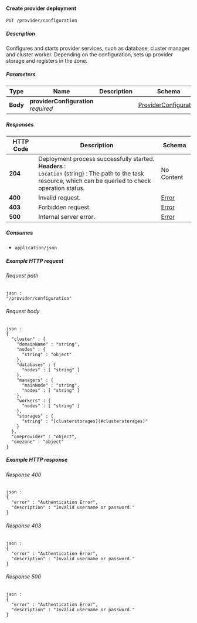 
<a name="put_provider_configuration"></a>
#### Create provider deployment
```
PUT /provider/configuration
```


##### Description
Configures and starts provider services, such as database, cluster manager
and cluster worker. Depending on the configuration, sets up provider storage
and registers in the zone.


##### Parameters

|Type|Name|Description|Schema|Default|
|---|---|---|---|---|
|**Body**|**providerConfiguration**  <br>*required*||[ProviderConfiguration](../definitions/ProviderConfiguration.md#providerconfiguration)|--|


##### Responses

|HTTP Code|Description|Schema|
|---|---|---|
|**204**|Deployment process successfully started.  <br>**Headers** :   <br>`Location` (string) : The path to the task resource, which can be queried to check<br>operation status.|No Content|
|**400**|Invalid request.|[Error](../definitions/Error.md#error)|
|**403**|Forbidden request.|[Error](../definitions/Error.md#error)|
|**500**|Internal server error.|[Error](../definitions/Error.md#error)|


##### Consumes

* `application/json`


##### Example HTTP request

###### Request path
```
json :
"/provider/configuration"
```


###### Request body
```
json :
{
  "cluster" : {
    "domainName" : "string",
    "nodes" : {
      "string" : "object"
    },
    "databases" : {
      "nodes" : [ "string" ]
    },
    "managers" : {
      "mainNode" : "string",
      "nodes" : [ "string" ]
    },
    "workers" : {
      "nodes" : [ "string" ]
    },
    "storages" : {
      "string" : "[clusterstorages](#clusterstorages)"
    }
  },
  "oneprovider" : "object",
  "onezone" : "object"
}
```


##### Example HTTP response

###### Response 400
```
json :
{
  "error" : "Authentication Error",
  "description" : "Invalid username or password."
}
```


###### Response 403
```
json :
{
  "error" : "Authentication Error",
  "description" : "Invalid username or password."
}
```


###### Response 500
```
json :
{
  "error" : "Authentication Error",
  "description" : "Invalid username or password."
}
```



